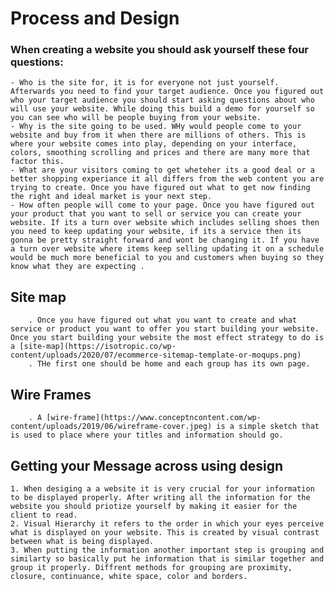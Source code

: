 # Process and Design
### When creating a website you should ask yourself these four questions:
    - Who is the site for, it is for everyone not just yourself. Afterwards you need to find your target audience. Once you figured out who your target audience you should start asking questions about who will use your website. While doing this build a demo for yourself so you can see who will be people buying from your website.
    - Why is the site going to be used. WHy would people come to your website and buy from it when there are millions of others. This is where your website comes into play, depending on your interface, colors, smoothing scrolling and prices and there are many more that factor this. 
    - What are your visitors coming to get wheteher its a good deal or a better shopping experiance it all differs from the web content you are trying to create. Once you have figured out what to get now finding the right and ideal market is your next step. 
    - How often people will come to your page. Once you have figured out your product that you want to sell or service you can create your website. If its a turn over website which includes selling shoes then you need to keep updating your website, if its a service then its gonna be pretty straight forward and wont be changing it. If you have a turn over website where items keep selling updating it on a schedule would be much more beneficial to you and customers when buying so they know what they are expecting .

## Site map 
        . Once you have figured out what you want to create and what service or product you want to offer you start building your website. Once you start building your website the most effect strategy to do is a [site-map](https://isotropic.co/wp-content/uploads/2020/07/ecommerce-sitemap-template-or-moqups.png)
        . THe first one should be home and each group has its own page.

## Wire Frames
        . A [wire-frame](https://www.conceptncontent.com/wp-content/uploads/2019/06/wireframe-cover.jpeg) is a simple sketch that is used to place where your titles and information should go.

## Getting your Message across using design
    1. When desiging a a website it is very crucial for your information to be displayed properly. After writing all the information for the website you should priotize yourself by making it easier for the client to read. 
    2. Visual Hierarchy it refers to the order in which your eyes perceive what is displayed on your website. This is created by visual contrast between what is being displayed.
    3. When putting the information another important step is grouping and similarty so basically put he information that is similar together and group it properly. Diffrent methods for grouping are proximity, closure, continuance, white space, color and borders. 

